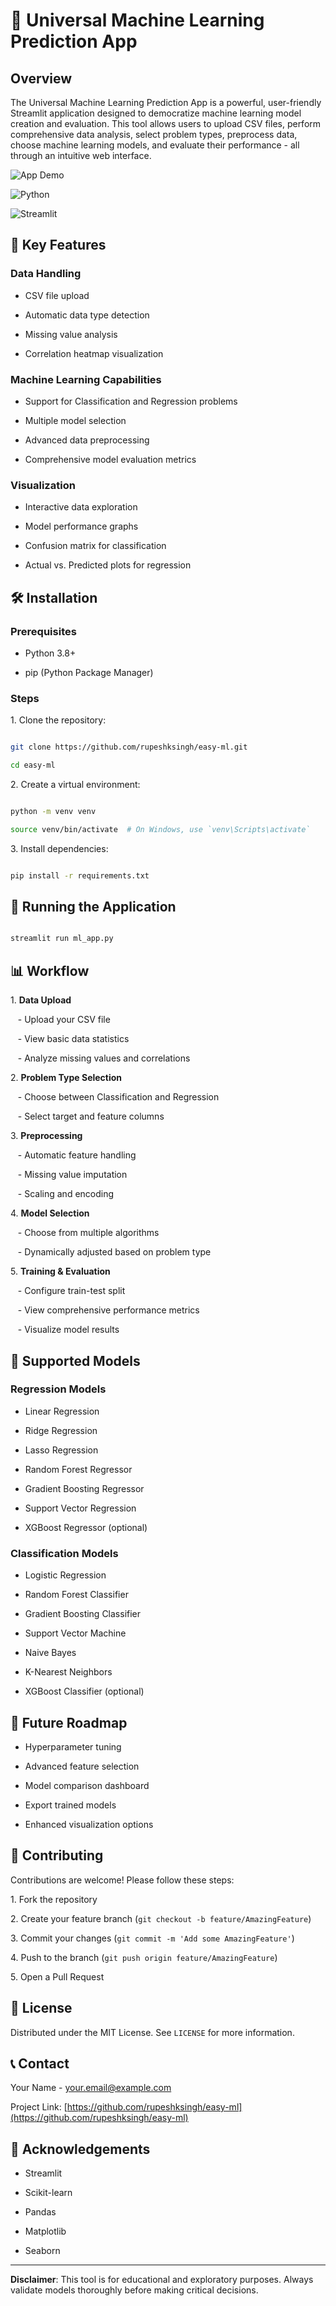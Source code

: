 # 🚀 Universal Machine Learning Prediction App

## Overview

The Universal Machine Learning Prediction App is a powerful, user-friendly Streamlit application designed to democratize machine learning model creation and evaluation. This tool allows users to upload CSV files, perform comprehensive data analysis, select problem types, preprocess data, choose machine learning models, and evaluate their performance - all through an intuitive web interface.

![App Demo](https://img.shields.io/badge/App-Demo-blue)

![Python](https://img.shields.io/badge/Python-3.8+-green)

![Streamlit](https://img.shields.io/badge/Streamlit-1.29.0-red)

## 🌟 Key Features

### Data Handling

- CSV file upload

- Automatic data type detection

- Missing value analysis

- Correlation heatmap visualization

### Machine Learning Capabilities

- Support for Classification and Regression problems

- Multiple model selection

- Advanced data preprocessing

- Comprehensive model evaluation metrics

### Visualization

- Interactive data exploration

- Model performance graphs

- Confusion matrix for classification

- Actual vs. Predicted plots for regression

## 🛠 Installation

### Prerequisites

- Python 3.8+

- pip (Python Package Manager)

### Steps

1\. Clone the repository:

```bash

git clone https://github.com/rupeshksingh/easy-ml.git

cd easy-ml

```

2\. Create a virtual environment:

```bash

python -m venv venv

source venv/bin/activate  # On Windows, use `venv\Scripts\activate`

```

3\. Install dependencies:

```bash

pip install -r requirements.txt

```

## 🚀 Running the Application

```bash

streamlit run ml_app.py

```

## 📊 Workflow

1\. **Data Upload**

   - Upload your CSV file

   - View basic data statistics

   - Analyze missing values and correlations

2\. **Problem Type Selection**

   - Choose between Classification and Regression

   - Select target and feature columns

3\. **Preprocessing**

   - Automatic feature handling

   - Missing value imputation

   - Scaling and encoding

4\. **Model Selection**

   - Choose from multiple algorithms

   - Dynamically adjusted based on problem type

5\. **Training & Evaluation**

   - Configure train-test split

   - View comprehensive performance metrics

   - Visualize model results

## 🔬 Supported Models

### Regression Models

- Linear Regression

- Ridge Regression

- Lasso Regression

- Random Forest Regressor

- Gradient Boosting Regressor

- Support Vector Regression

- XGBoost Regressor (optional)

### Classification Models

- Logistic Regression

- Random Forest Classifier

- Gradient Boosting Classifier

- Support Vector Machine

- Naive Bayes

- K-Nearest Neighbors

- XGBoost Classifier (optional)

## 🔮 Future Roadmap

- Hyperparameter tuning

- Advanced feature selection

- Model comparison dashboard

- Export trained models

- Enhanced visualization options

## 🤝 Contributing

Contributions are welcome! Please follow these steps:

1\. Fork the repository

2\. Create your feature branch (`git checkout -b feature/AmazingFeature`)

3\. Commit your changes (`git commit -m 'Add some AmazingFeature'`)

4\. Push to the branch (`git push origin feature/AmazingFeature`)

5\. Open a Pull Request

## 📜 License

Distributed under the MIT License. See `LICENSE` for more information.

## 📞 Contact

Your Name - your.email@example.com

Project Link: [https://github.com/rupeshksingh/easy-ml](https://github.com/rupeshksingh/easy-ml)

## 🙏 Acknowledgements

- Streamlit

- Scikit-learn

- Pandas

- Matplotlib

- Seaborn

---

**Disclaimer**: This tool is for educational and exploratory purposes. Always validate models thoroughly before making critical decisions.
